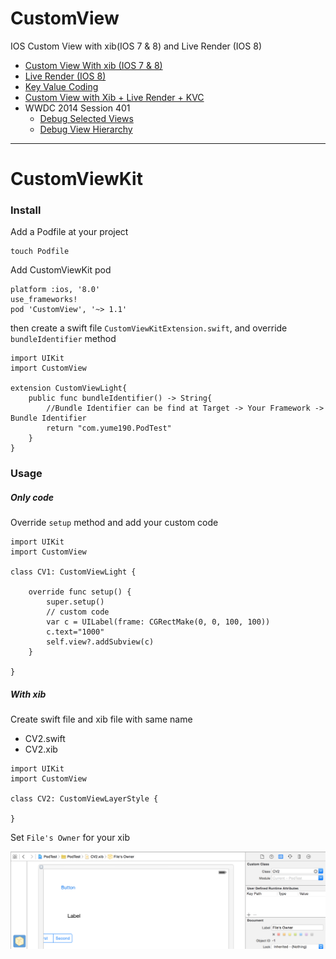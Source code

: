 CustomView
==========

IOS Custom View with xib(IOS 7 &amp; 8) and Live Render (IOS 8)

 * [Custom View With xib (IOS 7 &amp; 8)](CustomView.md)
 * [Live Render (IOS 8)](LiveRender.md)
 * [Key Value Coding](KVC.md)
 * [Custom View with Xib + Live Render + KVC](CustomView_LiveRender_KVC.md)
 * WWDC 2014 Session 401
    * [Debug Selected Views](WWDC_2014_Session_401.md/#debugSelectedViews)
    * [Debug View Hierarchy](WWDC_2014_Session_401.md/#debugViewHierarchy)

---

# CustomViewKit

### Install

Add a Podfile at your project

    touch Podfile

Add CustomViewKit pod

```
platform :ios, '8.0'
use_frameworks!
pod 'CustomView', '~> 1.1'
```

then create a swift file `CustomViewKitExtension.swift`, and override `bundleIdentifier` method

```
import UIKit
import CustomView

extension CustomViewLight{
    public func bundleIdentifier() -> String{
        //Bundle Identifier can be find at Target -> Your Framework -> Bundle Identifier
        return "com.yume190.PodTest"
    }
}
```

### Usage

##### Only code

Override `setup` method and add your custom code

```
import UIKit
import CustomView

class CV1: CustomViewLight {

    override func setup() {
        super.setup()
        // custom code
        var c = UILabel(frame: CGRectMake(0, 0, 100, 100))
        c.text="1000"
        self.view?.addSubview(c)
    }

}
```

##### With xib

Create swift file and xib file with same name

 * CV2.swift
 * CV2.xib

```
import UIKit
import CustomView

class CV2: CustomViewLayerStyle {

}
```

Set `File's Owner` for your xib

![File's Owner](/images/i5.png)